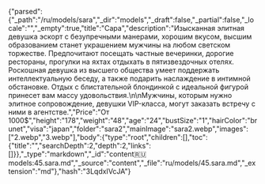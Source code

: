 {"parsed":{"_path":"/ru/models/sara","_dir":"models","_draft":false,"_partial":false,"_locale":"","_empty":true,"title":"Сара","description":"Изысканная элитная девушка эскорт с безупречными манерами, хорошим вкусом, высшим образованием станет украшением мужчины на любом светском торжестве. Предпочитают посещать частные вечеринки, дорогие рестораны, прогулки на яхтах отдыхать в пятизвездочных отелях. Роскошная девушка из высшего общества умеет поддержать интеллектуальную беседу, а также подарить наслаждение в интимной обстановке. Отдых с блистательной блондинкой с идеальной фигурой принесет вам массу удовольствия.\n\nМужчины, которым нужно элитное сопровождение, девушки VIP-класса, могут заказать встречу с ними в агентстве.","Price":"От 1000$","height":"178","weight":"48","age":"24","bustSize":"1","hairColor":"brunet","visa":"japan","folder":"sara2","mainImage":"sara2.webp","images":["2.webp","3.webp"],"body":{"type":"root","children":[],"toc":{"title":"","searchDepth":2,"depth":2,"links":[]}},"_type":"markdown","_id":"content:ru:models:45.sara.md","_source":"content","_file":"ru/models/45.sara.md","_extension":"md"},"hash":"3LqdxIVcJA"}